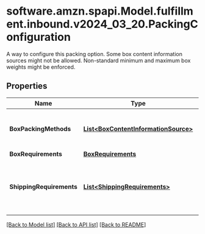 # software.amzn.spapi.Model.fulfillment.inbound.v2024_03_20.PackingConfiguration
A way to configure this packing option. Some box content information sources might not be allowed. Non-standard minimum and maximum box weights might be enforced.

## Properties

Name | Type | Description | Notes
------------ | ------------- | ------------- | -------------
**BoxPackingMethods** | [**List&lt;BoxContentInformationSource&gt;**](BoxContentInformationSource.md) | The box content information sources that are allowed. | [optional] 
**BoxRequirements** | [**BoxRequirements**](BoxRequirements.md) |  | [optional] 
**ShippingRequirements** | [**List&lt;ShippingRequirements&gt;**](ShippingRequirements.md) | A list of supported shipping requirements for this packing configuration. | [optional] 

[[Back to Model list]](../README.md#documentation-for-models) [[Back to API list]](../README.md#documentation-for-api-endpoints) [[Back to README]](../README.md)

